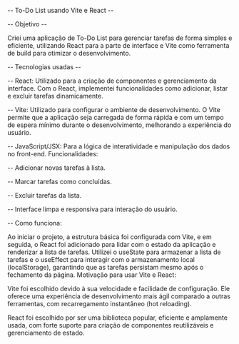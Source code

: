 -- To-Do List usando Vite e React --

-- Objetivo --

Criei uma aplicação de To-Do List para gerenciar tarefas de forma simples e eficiente, utilizando React para a parte de interface e Vite como ferramenta de build para otimizar o desenvolvimento.

-- Tecnologias usadas --

-- React: Utilizado para a criação de componentes e gerenciamento da interface. Com o React, implementei funcionalidades como adicionar, listar e excluir tarefas dinamicamente.

-- Vite: Utilizado para configurar o ambiente de desenvolvimento. O Vite permite que a aplicação seja carregada de forma rápida e com um tempo de espera mínimo durante o desenvolvimento, melhorando a experiência do usuário.

-- JavaScript/JSX: Para a lógica de interatividade e manipulação dos dados no front-end. Funcionalidades:

-- Adicionar novas tarefas à lista.

-- Marcar tarefas como concluídas.

-- Excluir tarefas da lista.

-- Interface limpa e responsiva para interação do usuário.

-- Como funciona:

Ao iniciar o projeto, a estrutura básica foi configurada com Vite, e em seguida, o React foi adicionado para lidar com o estado da aplicação e renderizar a lista de tarefas. Utilizei o useState para armazenar a lista de tarefas e o useEffect para interagir com o armazenamento local (localStorage), garantindo que as tarefas persistam mesmo após o fechamento da página. Motivação para usar Vite e React:

Vite foi escolhido devido à sua velocidade e facilidade de configuração. Ele oferece uma experiência de desenvolvimento mais ágil comparado a outras ferramentas, com recarregamento instantâneo (hot reloading).

React foi escolhido por ser uma biblioteca popular, eficiente e amplamente usada, com forte suporte para criação de componentes reutilizáveis e gerenciamento de estado.
